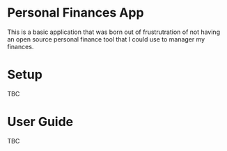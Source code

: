 # Personal Finances App
This is a basic application that was born out of frustrutration of not having an open source personal finance tool that I could use to manager my finances.

# Setup
TBC

# User Guide
TBC
